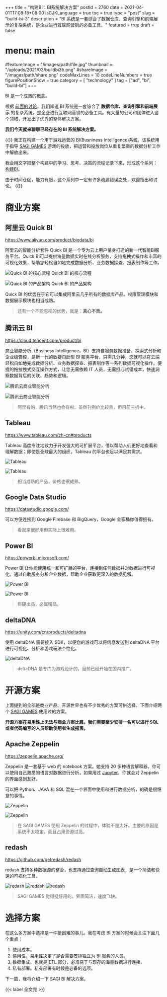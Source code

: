 +++
title = "构建BI：BI系统解决方案"
postid = 2760
date = 2021-04-01T17:08:18+08:00
isCJKLanguage = true
toc = true
type = "post"
slug = "build-bi-3"
description = "BI 系统是一套综合了数据仓库、查询引擎和前端展示的复杂系统，是企业进行互联网营销的必备工具。"
featured = true
draft = false
# menu: main
#featureImage = "/images/path/file.jpg"
thumbnail = "/uploads/2021/03/buildbi3b.png"
#shareImage = "/images/path/share.png"
codeMaxLines = 10
codeLineNumbers = true
figurePositionShow = true
category = [ "technology" ]
tag = ["ad", "bi", "build-bi"]
+++

BI 是一个成熟的概念。

根据 [前面的讨论](/tag/build-bi/)，我们知道 BI 系统是一套综合了 **数据仓库、查询引擎和前端展示** 的复杂系统，是企业进行互联网营销的必备工具。有大量的公司和团体进入这个领域，开发出了优秀的整体解决方案。

**我们今天就来聊聊已经存在的 BI 系统解决方案。**

<!--more-->

{{<alert>}}
我正在构建一个用于游戏运营的 BI(Busniness Intelligence)系统，该系统用于指导 [SAGI GAMES](/tag/sagiteam/) 游戏的投放，把运营和投放岗位从重复繁重的数据分析工作中解放出来。

我会用文字把整个构建中的学习、思考、决策的流程记录下来，形成这个系列： [构建BI](/tag/build-bi/)。

由于时间仓促，能力有限，这个系列中一定有许多疏漏错误之处，欢迎指出和讨论。
{{</alert>}}

# 商业方案

## 阿里云 Quick BI

https://www.aliyun.com/product/bigdata/bi

阿里云的智能分析套件 Quick BI 是一个专为云上用户量身打造的新一代智能BI服务平台。Quick BI可以提供海量数据实时在线分析服务，支持拖拽式操作和丰富的可视化效果，帮助您轻松自如地完成数据分析、业务数据探查、报表制作等工作。 

![Quick BI 的核心流程](/uploads/2021/03/buildbi3a.png)
Quick BI 的核心流程

![Quick BI 的产品架构](/uploads/2021/03/buildbi3b.png)
Quick BI 的产品架构

Quick BI 的优势在于它可以集成阿里云几乎所有的数据库产品。权限管理模块和数据展示模块也相当成熟。

> 还有一个不能忽视的优势，就是：**真心不贵。**

## 腾讯云 BI

https://cloud.tencent.com/product/bi

商业智能分析（Business Intelligence，BI）支持自服务数据准备、探索式分析和企业级管控，是新一代的敏捷自助型 BI 服务平台。只需几分钟，您就可以在云端轻松自如地完成数据分析、业务数据探查、报表制作等一系列数据可视化操作。便捷的拖拉拽式交互操作方式，让您无需依赖 IT 人员，无需担心试错成本，快速洞察数据背后的关联、趋势和逻辑。

![腾讯云商业智能分析](/uploads/2021/03/buildbi3c.png)

![腾讯云商业智能分析](/uploads/2021/03/buildbi3d.png)

> 阿里有的，腾讯当然也会有啦。虽然刊例价比较贵，但目前三折中。

## Tableau

https://www.tableau.com/zh-cn#products

Tableau 高度专注地致力于开发强大的可扩展平台，借以帮助人们更好地查看和理解数据；即使是全球最大的组织，Tableau 的平台也足以满足其需求。

![Tableau](/uploads/2021/03/buildbi3e.png)

![Tableau](/uploads/2021/03/buildbi3f.png)

> 相当成熟的产品，价格也很成熟。

## Google Data Studio

https://datastudio.google.com/

可以方便连接到 Google Firebase 和 BigQuery，Google 全家桶你值得拥有。

> 看起来很好用但实际上很难用。

## Power BI

https://powerbi.microsoft.com/

Power BI 让你能使用统一和可扩展的平台，连接到任何数据并对数据进行可视化。通过自助服务分析企业数据，帮助企业获取更深入的数据见解。

![Power BI](/uploads/2021/03/buildbi3g.png)

![Power BI](/uploads/2021/03/buildbi3h.png)

> 巨硬出品，必属精品。

## deltaDNA

https://unity.com/cn/products/deltadna

使用 deltaDNA 需要接入 SDK，以便您的游戏可以将信息发送到 deltaDNA 平台进行可视化、分析和游戏玩法个性化。

![deltaDNA](/uploads/2021/03/buildbi3i.png)

> deltaDNA 是专门为游戏设计的，目前已经开始在国内推广。

# 开源方案

上面提到的全部是商业产品。开源世界也有不少优秀的方案可供选择，下面介绍两个 [SAGI GAMES](https://blog.zengrong.net/tag/sagiteam/) 使用过的方案。

**开源方案在易用性上无法与商业方案比肩。我们需要至少安排一名可以进行 SQL 或者代码编写的人员帮助使用者生成报表。**

## Apache Zeppelin

https://zeppelin.apache.org/

Zeppelin 是一套基于 web 的 notebook 方案。她支持 20 多种语言解释器，你可以使用自己熟悉的语言对数据进行分析，如果用过 [Jupyter](https://jupyter.org/)，你就会对  Zeppelin 的界面感到友好。

可以把 Python、JAVA 和 SQL 混在一个界面中使用和进行数据分析，的确是很惬意的事情。

![Zeppelin](/uploads/2021/03/buildbi3j.png)

![Zeppelin](/uploads/2021/03/buildbi3k.png)

> 在 SAGI GAMES 使用 Zeppelin 的过程中，体验不是太好。主要的原因是系统不太稳定，而且占用资源过高。
 
## redash

https://github.com/getredash/redash

redash 支持多种数据源的整合，也支持通过查询自动生成图表，是一个简洁和快速的可视化工具。

![redash](/uploads/2021/03/buildbi3l.png)
![redash](/uploads/2021/03/buildbi3m.png)
![redash](/uploads/2021/03/buildbi3n.png)

> SAGI GAMES 觉得挺好用的，界面简洁，速度飞快。

# 选择方案

在这么多方案中选择是一件挺困难的事儿。我在考虑 BI 方案的时候会关注下面几个重点：

1. 使用成本。
2. 易用性。易用性决定了是否需要安排独立为 BI 服务的人员。
3. 数据集成。也就是 ETL 部分，必须易于与现存的海量数据进行连接。
4. 私有部署。私有部署有时候是必备的选项。

下一篇，我将介绍一下 SAGI BI 解决方案。

{{< label 全文完 >}}